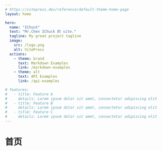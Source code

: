 ```yaml
---
# https://vitepress.dev/reference/default-theme-home-page
layout: home

hero:
  name: "IChuck"
  text: "Mr.Chen IChuck 的 site."
  tagline: My great project tagline
  image:
    src: /logo.png
    alt: VitePress
  actions:
    - theme: brand
      text: Markdown Examples
      link: /markdown-examples
    - theme: alt
      text: API Examples
      link: /api-examples

# features:
#   - title: Feature A
#     details: Lorem ipsum dolor sit amet, consectetur adipiscing elit
#   - title: Feature B
#     details: Lorem ipsum dolor sit amet, consectetur adipiscing elit
#   - title: Feature C
#     details: Lorem ipsum dolor sit amet, consectetur adipiscing elit
---
```


# 首页